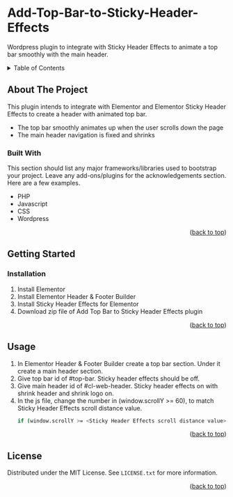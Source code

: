 # Add-Top-Bar-to-Sticky-Header-Effects
Wordpress plugin to integrate with Sticky Header Effects to animate a top bar smoothly with the main header.

<a name="readme-top"></a>
<!-- TABLE OF CONTENTS -->
<details>
  <summary>Table of Contents</summary>
  <ol>
    <li>
      <a href="#about-the-project">About The Project</a>
      <ul>
        <li><a href="#built-with">Built With</a></li>
      </ul>
    </li>
    <li>
      <a href="#getting-started">Getting Started</a>
      <ul>
        <li><a href="#installation">Installation</a></li>
      </ul>
    </li>
    <li><a href="#usage">Usage</a></li>
    <li><a href="#license">License</a></li>
  </ol>
</details>



<!-- ABOUT THE PROJECT -->
## About The Project

This plugin intends to integrate with Elementor and Elementor Sticky Header Effects to create a header with animated top bar.

* The top bar smoothly animates up when the user scrolls down the page
* The main header navigation is fixed and shrinks




### Built With

This section should list any major frameworks/libraries used to bootstrap your project. Leave any add-ons/plugins for the acknowledgements section. Here are a few examples.

* PHP
* Javascript
* CSS
* Wordpress

<p align="right">(<a href="#readme-top">back to top</a>)</p>



<!-- GETTING STARTED -->
## Getting Started

### Installation

1. Install Elementor
2. Install Elementor Header & Footer Builder
3. Install Sticky Header Effects for Elementor
4. Download zip file of Add Top Bar to Sticky Header Effects plugin

<p align="right">(<a href="#readme-top">back to top</a>)</p>



<!-- USAGE EXAMPLES -->
## Usage

1. In Elementor Header & Footer Builder create a top bar section. Under it create a main header section.
2. Give top bar id of #top-bar. Sticky header effects should be off.
3. Give main header id of #cl-web-header. Sticky header effects on with shrink header and shrink logo on.
4. In the js file, change the number in (window.scrollY >= 60), to match Sticky Header Effects scroll distance value.
   ```sh
   if (window.scrollY >= <Sticky Header Effects scroll distance value>) { ...
   ```

<p align="right">(<a href="#readme-top">back to top</a>)</p>



<!-- LICENSE -->
## License

Distributed under the MIT License. See `LICENSE.txt` for more information.

<p align="right">(<a href="#readme-top">back to top</a>)</p>
